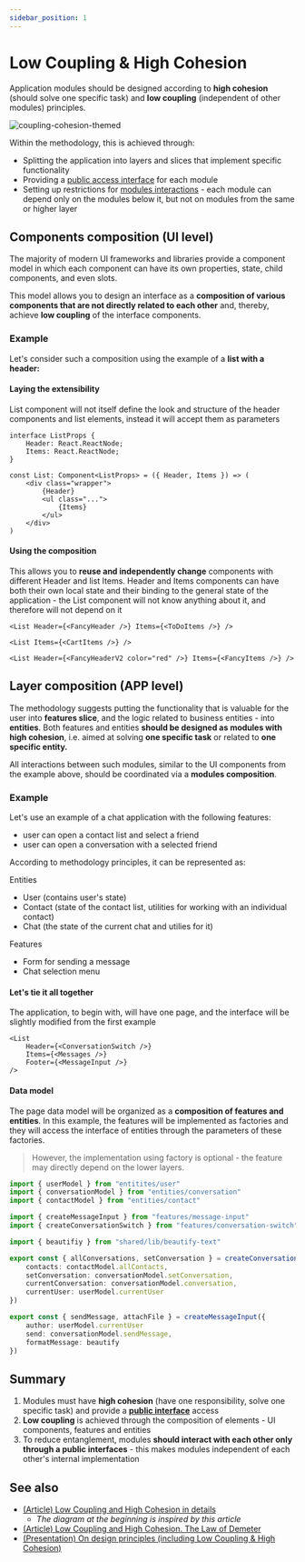 ```yaml
---
sidebar_position: 1
---
```


# Low Coupling & High Cohesion

Application modules should be designed according to **high cohesion** (should solve one specific task) and **low coupling** (independent of other modules) principles.

![coupling-cohesion-themed](/img/coupling.png)

Within the methodology, this is achieved through:

* Splitting the application into layers and slices that implement specific functionality
* Providing a [public access interface][refs-public-api] for each module
* Setting up restrictions for [modules interactions][refs-isolation] - each module can depend only on the modules below it, but not on modules from the same or higher layer

## Components composition (UI level)

The majority of modern UI frameworks and libraries provide a component model in which each component can have its own properties, state, child components, and even slots.

This model allows you to design an interface as a **composition of various components that are not directly related to each other** and, thereby, achieve **low coupling** of the interface components.

### Example

Let's consider such a composition using the example of a **list with a header:**

#### Laying the extensibility

List component will not itself define the look and structure of the header components and list elements, instead it will accept them as parameters

```tsx
interface ListProps {
    Header: React.ReactNode;
    Items: React.ReactNode;
}

const List: Component<ListProps> = ({ Header, Items }) => (
    <div class="wrapper">
        {Header}
        <ul class="...">
            {Items}
        </ul>
    </div>
)

```

#### Using the composition

This allows you to **reuse and independently change** components with different Header and list Items. Header and Items components can have both their own local state and their binding to the general state of the application - the List component will not know anything about it, and therefore will not depend on it

```tsx
<List Header={<FancyHeader />} Items={<ToDoItems />} />

<List Items={<CartItems />} />

<List Header={<FancyHeaderV2 color="red" />} Items={<FancyItems />} />

```

## Layer composition (APP level)

The methodology suggests putting the functionality that is valuable for the user into **features slice**, and the logic related to business entities - into **entities**. Both features and entities **should be designed as modules with high cohesion**, i.e. aimed at solving **one specific task** or related to **one specific entity.**

All interactions between such modules, similar to the UI components from the example above, should be coordinated via a **modules composition**.

### Example

Let's use an example of a chat application with the following features:

* user can open a contact list and select a friend
* user can open a conversation with a selected friend

According to methodology principles, it can be represented as:

Entities

* User (contains user's state)
* Contact (state of the contact list, utilities for working with an individual contact)
* Chat (the state of the current chat and utilies for it)

Features

* Form for sending a message
* Chat selection menu

#### Let's tie it all together

The application, to begin with, will have one page, and the interface will be slightly modified from the first example

```tsx title=page/main/ui.tsx
<List
    Header={<ConversationSwitch />}
    Items={<Messages />}
    Footer={<MessageInput />}
/>
```

#### Data model

The page data model will be organized as a **composition of features and entities**. In this example, the features will be implemented as factories and they will access the interface of entities through the parameters of these factories.

> However, the implementation using factory is optional - the feature may directly depend on the lower layers.

```ts title=pages/main/model.ts
import { userModel } from "entitites/user"
import { conversationModel } from "entities/conversation"
import { contactModel } from "entities/contact"

import { createMessageInput } from "features/message-input"
import { createConversationSwitch } from "features/conversation-switch"

import { beautifiy } from "shared/lib/beautify-text"

export const { allConversations, setConversation } = createConversationSwitch({
    contacts: contactModel.allContacts,
    setConversation: conversationModel.setConversation,
    currentConversation: conversationModel.conversation,
    currentUser: userModel.currentUser
})

export const { sendMessage, attachFile } = createMessageInput({
    author: userModel.currentUser
    send: conversationModel.sendMessage,
    formatMessage: beautify
})
```

## Summary

1. Modules must have **high cohesion** (have one responsibility, solve one specific task) and provide a [**public interface**][refs-public-api] access
2. **Low coupling** is achieved through the composition of elements - UI components, features and entities
3. To reduce entanglement, modules **should interact with each other only through a public interfaces** - this makes modules independent of each other's internal implementation

## See also

* [(Article) Low Coupling and High Cohesion in details](https://enterprisecraftsmanship.com/posts/cohesion-coupling-difference/)
  * *The diagram at the beginning is inspired by this article*
* [(Article) Low Coupling and High Cohesion. The Law of Demeter](https://medium.com/german-gorelkin/low-coupling-high-cohesion-d36369fb1be9)
* [(Presentation) On design principles (including Low Coupling & High Cohesion)](https://www.slideshare.net/cristalngo/software-design-principles-57388843)

[refs-public-api]: /docs/reference/public-api
[refs-isolation]: /docs/reference/isolation
